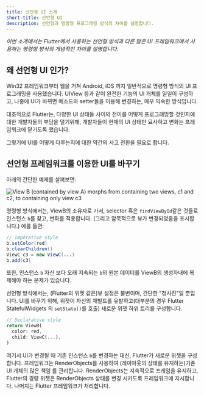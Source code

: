 ```yaml
---
title: 선언형 UI 소개
short-title: 선언형 UI
description: 선언형과 명령형 프로그래밍 방식의 차이를 설명합니다.
---
```


_이번 소개에서는 Flutter에서 사용하는 선언형 방식과 다른 많은 UI 프레임워크에서 사용하는
명령형 방식의 개념적인 차이를 설명합니다._

## 왜 선언형 UI 인가?

Win32 프레임워크부터 웹을 거쳐 Android, iOS 까지 일반적으로 명령형 방식의 UI 프로그래밍을
사용했습니다. UIView 등과 같이 완전한 기능의 UI 개체를 일일이 구성하고, 나중에 UI가 바뀌면
메소드와 setter들을 이용해 변경하는, 매우 익숙한 방식입니다.

대조적으로 Flutter는, 다양한 UI 상태들 사이의 전이를 어떻게 프로그래밍할 것인지에 대한 개발자들의
부담을 덜기위해, 개발자들이 현재의 UI 상태만 묘사하고 변화는 프레임워크에 맡기도록 했습니다.

그렇기에 UI를 어떻게 다루는지에 대한 약간의 사고 전환을 필요로 합니다.

## 선언형 프레임워크를 이용한 UI를 바꾸기

아래의 간단한 예제를 살펴보면:

<img src="/images/declarativeUIchanges.png" alt="View B (contained by view A) morphs from containing two views, c1 and c2, to containing only view c3">

명령형 방식에서는, ViewB의 소유자로 가서, selector 혹은 `findViewById`같은 것들로
인스턴스 `b`를 찾고, 변화를 적용합니다. (그리고 암묵적으로 뷰가 변경되었음을 표시합니다.)
예를 들면:

```java
// Imperative style
b.setColor(red)
b.clearChildren()
ViewC c3 = new ViewC(...)
b.add(c3)
```

또한, 인스턴스 `b` 자신 보다 오래 지속되는 `b`의 원본 데이터를 ViewB의 생성자내에 복제해야
하는 문제가 있습니다.

선언형 방식에서는, (Flutter의 위젯 같은)뷰 설정은 불변이며, 간단한 "청사진"일 뿐입니다.
UI를 바꾸기 위해, 위젯이 자신의 재빌드를 유발하고(대부분의 경우 Flutter StatefulWidgets
의 `setState()`를 호출) 새로운 위젯 하위 트리를 구성합니다.

<!-- skip -->
```dart
// Declarative style
return ViewB(
  color: red,
  child: ViewC(...),
)
```

여기서 UI가 변경될 때 기존 인스턴스 `b`를 변경하는 대신, Flutter가 새로운 위젯을 구성합니다.
프레임워크는 RenderObjects를 사용하여 (레이아웃의 상태를 유지하는)기존 UI 개체의 많은 책임
를 관리합니다. RenderObjects는 지속적으로 프레임을 유지하고, Flutter의 경량 위젯은
RenderObjects 상태를 변경 시키도록 프레임워크에 지시합니다.
나머지는 Flutter 프레임워크가 처리합니다.

